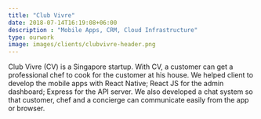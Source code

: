 ```yaml
---
title: "Club Vivre"
date: 2018-07-14T16:19:08+06:00
description : "Mobile Apps, CRM, Cloud Infrastructure"
type: ourwork
image: images/clients/clubvivre-header.png
---
```


Club Vivre (CV) is a Singapore startup. With CV, a customer can get a professional chef to cook for the customer at his house.
We helped client to develop the mobile apps with React Native; React JS for the admin dashboard; Express for the API server. 
We also developed a chat system so that customer, chef and a concierge can communicate easily from the app or browser.